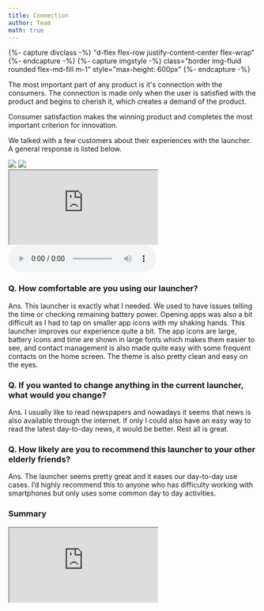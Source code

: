 ```yaml
---
title: Connection
author: Team
math: true
---
```


{%- capture divclass -%}
    "d-flex flex-row justify-content-center flex-wrap"
{%- endcapture -%}
{%- capture imgstyle -%}
    class="border img-fluid rounded flex-md-fill m-1" style="max-height: 600px"
{%- endcapture -%}

The most important part of any product is it's connection with the consumers. The connection is made only when the user is satisfied with the product and begins to cherish it, which creates a demand of the product. 

Consumer satisfaction makes the winning product and completes the most important criterion for innovation.

We talked with a few customers about their experiences with the launcher. A general response is listed below.

<div class={{ divclass }}>
<img src="{{ "/assets/img/posts/connection.jpg" | relative_url }}" {{ imgstyle }}>
<img src="{{ "/assets/img/posts/connection2.jpg" | relative_url }}" {{ imgstyle }}>
</div>

<div class="embed-responsive embed-responsive-4by3">
<iframe class="embed-responsive-item" src="https://drive.google.com/file/d/1kK_2ei77SnoZ_ZKTV1qUzQ4NR9yB_8gC/preview" allowfullscreen></iframe>
</div>

<audio controls>
    <source src= "{{ "/assets/audio/connection.mpeg" | relative_url }}" type="audio/mpeg">
</audio>

<h3>Q. How comfortable are you using our launcher?</h3>
<p>Ans. This launcher is exactly what I needed. We used to have issues telling the time or checking remaining battery power. Opening apps was also a bit difficult as I had to tap on smaller app icons with my shaking hands. This launcher improves our experience quite a bit. The app icons are large, battery icons and time are shown in large fonts which makes them easier to see, and contact management is also made quite easy with some frequent contacts on the home screen. The theme is also pretty clean and easy on the eyes.</p>

<h3>Q. If you wanted to change anything in the current launcher, what would you change?</h3>
<p>Ans. I usually like to read newspapers and nowadays it seems that news is also available through the internet. If only I could also have an easy way to read the latest day-to-day news, it would be better. Rest all is great.</p>

<h3>Q. How likely are you to recommend this launcher to your other elderly friends?</h3>
<p>Ans. The launcher seems pretty great and it eases our day-to-day use cases. I’d highly recommend this to anyone who has difficulty working with smartphones but only uses some common day to day activities.</p>

<h3>Summary</h3>
<div class="embed-responsive embed-responsive-4by3">
<iframe class="embed-responsive-item" src="https://www.youtube.com/embed/NZgidNfuc1U" allowfullscreen></iframe>
</div>
